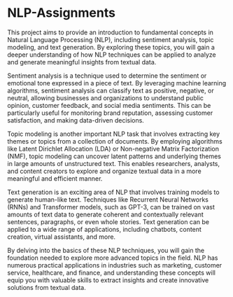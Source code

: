 # NLP-Assignments
This project aims to provide an introduction to fundamental concepts in Natural Language Processing (NLP), including sentiment analysis, topic modeling, and text generation. By exploring these topics, you will gain a deeper understanding of how NLP techniques can be applied to analyze and generate meaningful insights from textual data. 

Sentiment analysis is a technique used to determine the sentiment or emotional tone expressed in a piece of text. By leveraging machine learning algorithms, sentiment analysis can classify text as positive, negative, or neutral, allowing businesses and organizations to understand public opinion, customer feedback, and social media sentiments. This can be particularly useful for monitoring brand reputation, assessing customer satisfaction, and making data-driven decisions.

Topic modeling is another important NLP task that involves extracting key themes or topics from a collection of documents. By employing algorithms like Latent Dirichlet Allocation (LDA) or Non-negative Matrix Factorization (NMF), topic modeling can uncover latent patterns and underlying themes in large amounts of unstructured text. This enables researchers, analysts, and content creators to explore and organize textual data in a more meaningful and efficient manner.

Text generation is an exciting area of NLP that involves training models to generate human-like text. Techniques like Recurrent Neural Networks (RNNs) and Transformer models, such as GPT-3, can be trained on vast amounts of text data to generate coherent and contextually relevant sentences, paragraphs, or even whole stories. Text generation can be applied to a wide range of applications, including chatbots, content creation, virtual assistants, and more.

By delving into the basics of these NLP techniques, you will gain the foundation needed to explore more advanced topics in the field. NLP has numerous practical applications in industries such as marketing, customer service, healthcare, and finance, and understanding these concepts will equip you with valuable skills to extract insights and create innovative solutions from textual data.
